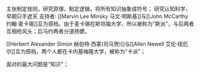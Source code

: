 主张制定规则，研究原理，制定逻辑，将所有知识抽象成符号；
研究认知科学，
早期只手遮天
支持者:
[[Marvin Lee Minsky 马文·明斯基]]与[[John McCarthy 约翰·麦卡锡]]互为搭档，由于麦卡锡在斯坦福大学，所以被称为"斯派"，与后两者互相抢风头；后马约两者分道扬镳，

[[Herbert Alexander Simon 赫伯特·西蒙(司马贺)]]与[[Allen Newell 艾伦·纽厄尔]]互为搭档，两个人都在卡内基梅隆大学，被称为"卡派"；

面对的最大问题是"知识"；

